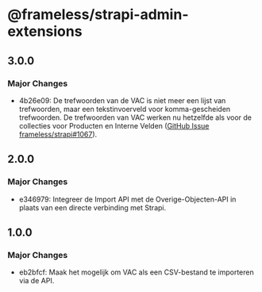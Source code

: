 # @frameless/strapi-admin-extensions

## 3.0.0

### Major Changes

- 4b26e09: De trefwoorden van de VAC is niet meer een lijst van trefwoorden, maar een tekstinvoerveld voor komma-gescheiden trefwoorden. De trefwoorden van VAC werken nu hetzelfde als voor de collecties voor Producten en Interne Velden ([GitHub Issue frameless/strapi#1067](https://github.com/frameless/strapi/issues/1067)).

## 2.0.0

### Major Changes

- e346979: Integreer de Import API met de Overige-Objecten-API in plaats van een directe verbinding met Strapi.

## 1.0.0

### Major Changes

- eb2bfcf: Maak het mogelijk om VAC als een CSV-bestand te importeren via de API.
